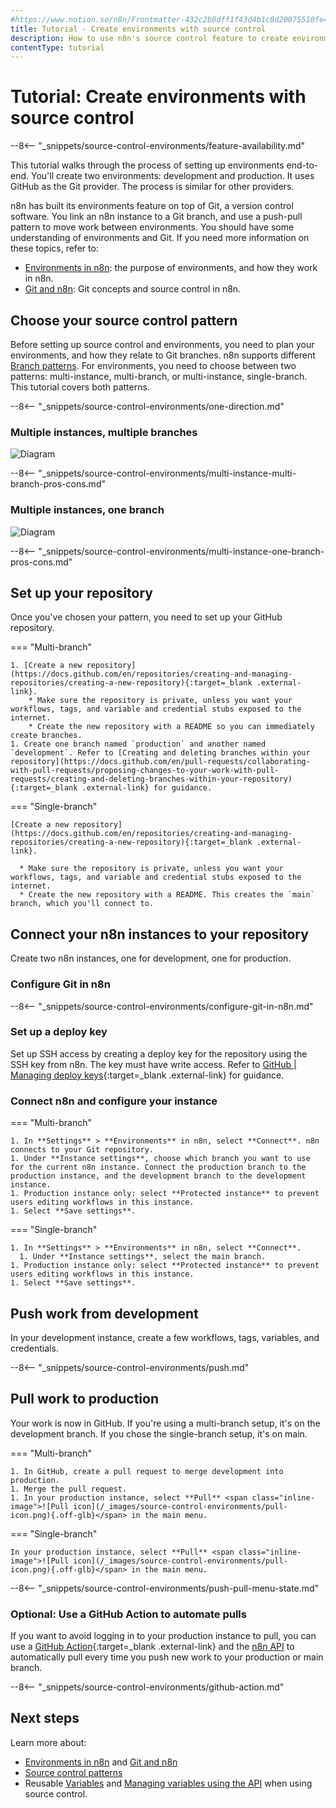 ```yaml
---
#https://www.notion.so/n8n/Frontmatter-432c2b8dff1f43d4b1c8d20075510fe4
title: Tutorial - Create environments with source control
description: How to use n8n's source control feature to create environments.
contentType: tutorial
---
```


# Tutorial: Create environments with source control

--8<-- "_snippets/source-control-environments/feature-availability.md"

This tutorial walks through the process of setting up environments end-to-end. You'll create two environments: development and production. It uses GitHub as the Git provider. The process is similar for other providers. 

n8n has built its environments feature on top of Git, a version control software. You link an n8n instance to a Git branch, and use a push-pull pattern to move work between environments. You should have some understanding of environments and Git. If you need more information on these topics, refer to:

* [Environments in n8n](/source-control-environments/understand/environments.md): the purpose of environments, and how they work in n8n. 
* [Git and n8n](/source-control-environments/understand/git.md): Git concepts and source control in n8n.

## Choose your source control pattern

Before setting up source control and environments, you need to plan your environments, and how they relate to Git branches. n8n supports different [Branch patterns](/source-control-environments/understand/patterns.md). For environments, you need to choose between two patterns: multi-instance, multi-branch, or multi-instance, single-branch. This tutorial covers both patterns.

--8<-- "_snippets/source-control-environments/one-direction.md"

### Multiple instances, multiple branches

![Diagram](/_images/source-control-environments/vc-multi-multi.png)

--8<-- "_snippets/source-control-environments/multi-instance-multi-branch-pros-cons.md"


### Multiple instances, one branch

![Diagram](/_images/source-control-environments/vc-multi-one.png)

--8<-- "_snippets/source-control-environments/multi-instance-one-branch-pros-cons.md"

## Set up your repository

Once you've chosen your pattern, you need to set up your GitHub repository.

=== "Multi-branch"

    1. [Create a new repository](https://docs.github.com/en/repositories/creating-and-managing-repositories/creating-a-new-repository){:target=_blank .external-link}. 
	    * Make sure the repository is private, unless you want your workflows, tags, and variable and credential stubs exposed to the internet.
	    * Create the new repository with a README so you can immediately create branches. 
    1. Create one branch named `production` and another named `development`. Refer to [Creating and deleting branches within your repository](https://docs.github.com/en/pull-requests/collaborating-with-pull-requests/proposing-changes-to-your-work-with-pull-requests/creating-and-deleting-branches-within-your-repository){:target=_blank .external-link} for guidance.
			

=== "Single-branch"

    [Create a new repository](https://docs.github.com/en/repositories/creating-and-managing-repositories/creating-a-new-repository){:target=_blank .external-link}. 

      * Make sure the repository is private, unless you want your workflows, tags, and variable and credential stubs exposed to the internet.  
      * Create the new repository with a README. This creates the `main` branch, which you'll connect to. 		
		

## Connect your n8n instances to your repository

Create two n8n instances, one for development, one for production. 

### Configure Git in n8n

--8<-- "_snippets/source-control-environments/configure-git-in-n8n.md"

### Set up a deploy key

Set up SSH access by creating a deploy key for the repository using the SSH key from n8n. The key must have write access. Refer to [GitHub | Managing deploy keys](https://docs.github.com/en/authentication/connecting-to-github-with-ssh/managing-deploy-keys){:target=_blank .external-link} for guidance.

### Connect n8n and configure your instance

=== "Multi-branch"

    1. In **Settings** > **Environments** in n8n, select **Connect**. n8n connects to your Git repository.
    1. Under **Instance settings**, choose which branch you want to use for the current n8n instance. Connect the production branch to the production instance, and the development branch to the development instance.
    1. Production instance only: select **Protected instance** to prevent users editing workflows in this instance.
    1. Select **Save settings**.

=== "Single-branch"

    1. In **Settings** > **Environments** in n8n, select **Connect**. 
	  1. Under **Instance settings**, select the main branch.
    1. Production instance only: select **Protected instance** to prevent users editing workflows in this instance.
    1. Select **Save settings**.

## Push work from development

In your development instance, create a few workflows, tags, variables, and credentials.

--8<-- "_snippets/source-control-environments/push.md"

## Pull work to production

Your work is now in GitHub. If you're using a multi-branch setup, it's on the development branch. If you chose the single-branch setup, it's on main.

=== "Multi-branch"

    1. In GitHub, create a pull request to merge development into production.
    1. Merge the pull request.
    1. In your production instance, select **Pull** <span class="inline-image">![Pull icon](/_images/source-control-environments/pull-icon.png){.off-glb}</span> in the main menu.

=== "Single-branch"

    In your production instance, select **Pull** <span class="inline-image">![Pull icon](/_images/source-control-environments/pull-icon.png){.off-glb}</span> in the main menu.

--8<-- "_snippets/source-control-environments/push-pull-menu-state.md"

### Optional: Use a GitHub Action to automate pulls

If you want to avoid logging in to your production instance to pull, you can use a [GitHub Action](https://docs.github.com/en/actions/creating-actions/about-custom-actions){:target=_blank .external-link} and the [n8n API](/api/index.md) to automatically pull every time you push new work to your production or main branch.

--8<-- "_snippets/source-control-environments/github-action.md"


## Next steps

Learn more about:

* [Environments in n8n](/source-control-environments/understand/environments.md) and [Git and n8n](/source-control-environments/understand/git.md)
* [Source control patterns](/source-control-environments/understand/patterns.md)
* Reusable [Variables](/code/variables.md) and [Managing variables using the API](/source-control-environments/using/manage-variables.md) when using source control.
